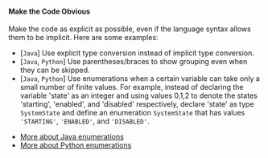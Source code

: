 <div id="title">

#### Make the Code Obvious

</div>

<div id="body">

Make the code as explicit as possible, even if the language syntax allows them to be implicit. Here are some examples:

* [`Java`] Use explicit type conversion instead of implicit type conversion.
* [`Java`, `Python`] Use parentheses/braces to show grouping even when they can be skipped.
* [`Java`, `Python`] Use <trigger trigger="click" for="modal:obviousCode-enums">enumerations</trigger> when a certain variable can take only a small number of finite values. For example, instead of declaring the variable 'state' as an integer and using values 0,1,2 to denote the states 'starting', 'enabled', and 'disabled' respectively, declare 'state' as type `SystemState` and define an enumeration `SystemState` that has values `'STARTING'`, `'ENABLED'`, and `'DISABLED'`.

<modal title="More about enumerations" id="modal:obviousCode-enums">

* [More about Java enumerations](https://docs.oracle.com/javase/tutorial/java/javaOO/enum.html)
* [More about Python enumerations](https://docs.python.org/3/library/enum.html)

</modal>

</div>

<div id="extras">
</div>
